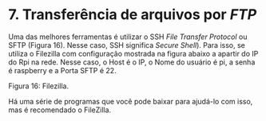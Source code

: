 # 7. Transferência de arquivos por _FTP_

Uma das melhores ferramentas é utilizar o SSH _File Transfer Protocol_ ou SFTP (Figura 16). Nesse caso, SSH significa _Secure Shell_). Para isso, se utiliza o Filezilla com configuração mostrada na figura abaixo a apartir do IP do Rpi na rede. Nesse caso, o Host é o IP, o Nome do usuário é pi, a senha é raspberry e a Porta SFTP é 22.

Figura 16: Filezilla.

Há uma série de programas que você pode baixar para ajudá-lo com isso, mas é recomendado o FileZilla.

